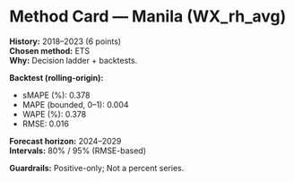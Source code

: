 # Method Card — Manila (WX_rh_avg)

**History:** 2018–2023 (6 points)  
**Chosen method:** ETS  
**Why:** Decision ladder + backtests.

**Backtest (rolling-origin):**
- sMAPE (%): 0.378
- MAPE (bounded, 0–1): 0.004
- WAPE (%): 0.378
- RMSE: 0.016

**Forecast horizon:** 2024–2029  
**Intervals:** 80% / 95% (RMSE-based)

**Guardrails:** Positive-only; Not a percent series.
